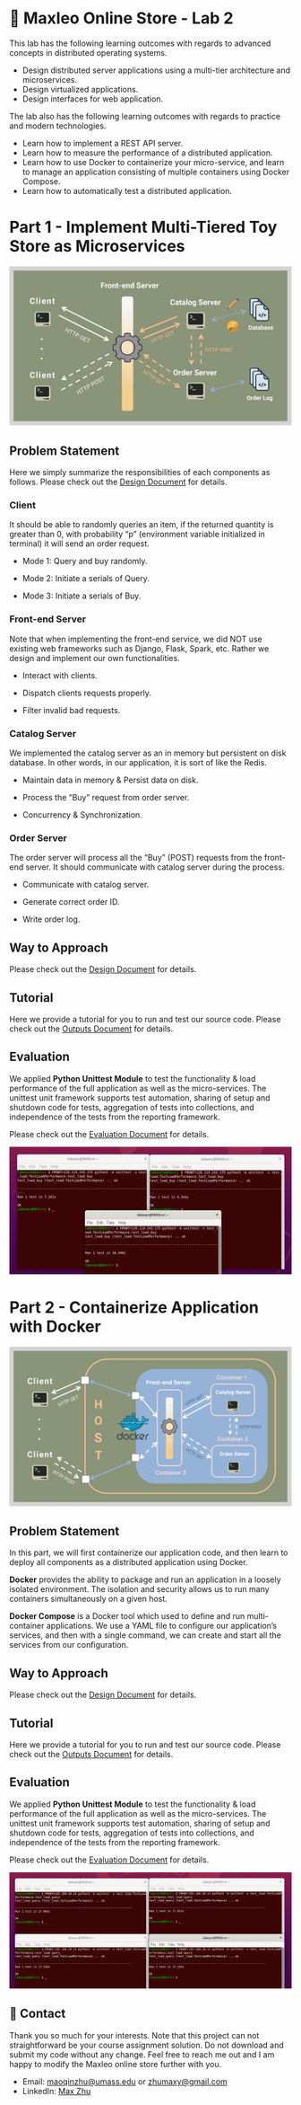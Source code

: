 # :elephant: Maxleo Online Store - Lab 2



This lab has the following learning outcomes with regards to advanced concepts in distributed operating systems.
* Design distributed server applications using a multi-tier architecture and microservices.
* Design virtualized applications.
* Design interfaces for web application.



The lab also has the following learning outcomes with regards to practice and modern technologies.
* Learn how to implement a REST API server.
* Learn how to measure the performance of a distributed application.
* Learn how to use Docker to containerize your micro-service, and learn to manage an application consisting
   of multiple containers using Docker Compose.
* Learn how to automatically test a distributed application.



# Part 1 - Implement Multi-Tiered Toy Store as Microservices



![part1](https://github.com/MaxyZhu75/Maxleo-Online-Store/blob/main/Lab2/summary/figures/part1/part1.jpg)



## Problem Statement



Here we simply summarize the responsibilities of each components as follows. Please check out the [Design Document](https://github.com/MaxyZhu75/Maxleo-Online-Store/blob/main/Lab2/summary/design/design%20document.pdf) for details.



### Client



It should be able to randomly queries an item, if the returned quantity is greater than 0, with probability “p” (environment variable initialized in terminal) it will send an order request.



* Mode 1: Query and buy randomly.



* Mode 2: Initiate a serials of Query.



* Mode 3: Initiate a serials of Buy.



### Front-end Server



Note that when implementing the front-end service, we did NOT use existing web frameworks such as Django, Flask, Spark, etc. Rather we design and implement our own functionalities.



* Interact with clients.



* Dispatch clients requests properly.



* Filter invalid bad requests.



### Catalog Server



We implemented the catalog server as an in memory but persistent on disk database. In other words, in our application, it is sort of like the Redis.



* Maintain data in memory & Persist data on disk.



* Process the “Buy” request from order server.



* Concurrency & Synchronization.



### Order Server



The order server will process all the “Buy” (POST) requests from the front-end server. It should communicate with catalog server during the process.



* Communicate with catalog server.



* Generate correct order ID.



* Write order log.



## Way to Approach



Please check out the [Design Document](https://github.com/MaxyZhu75/Maxleo-Online-Store/blob/main/Lab2/summary/design/design%20document.pdf) for details.



## Tutorial



Here we provide a tutorial for you to run and test our source code. Please check out the [Outputs Document](https://github.com/MaxyZhu75/Maxleo-Online-Store/blob/main/Lab2/summary/outputs/output.pdf) for details.



## Evaluation



We applied **Python Unittest Module** to test the functionality & load performance of the full application as well as the micro-services. The unittest unit framework supports test automation, sharing of setup and shutdown code for tests, aggregation of tests into collections, and independence of the tests from the reporting framework.



Please check out the [Evaluation Document](https://github.com/MaxyZhu75/Maxleo-Online-Store/blob/main/Lab2/summary/evaluation/evaluation%20document.pdf) for details.



![evaluation](https://github.com/MaxyZhu75/Maxleo-Online-Store/blob/main/Lab2/summary/figures/part1/load2.png)




# Part 2 - Containerize Application with Docker



![part2](https://github.com/MaxyZhu75/Maxleo-Online-Store/blob/main/Lab2/summary/figures/part2/part2.jpg)



## Problem Statement



In this part, we will first containerize our application code, and then learn to deploy all components as a distributed application using Docker.



**Docker** provides the ability to package and run an application in a loosely isolated environment. The isolation and security allows us to run many containers simultaneously on a given host.



**Docker Compose** is a Docker tool which used to define and run multi-container applications. We use a YAML file to configure our application’s services, and then with a single command, we can create and start all the services from our configuration.



## Way to Approach
Please check out the [Design Document](https://github.com/MaxyZhu75/Maxleo-Online-Store/blob/main/Lab2/summary/design/design%20document.pdf) for details.



## Tutorial
Here we provide a tutorial for you to run and test our source code. Please check out the [Outputs Document](https://github.com/MaxyZhu75/Maxleo-Online-Store/blob/main/Lab2/summary/outputs/output.pdf) for details.



## Evaluation



We applied **Python Unittest Module** to test the functionality & load performance of the full application as well as the micro-services. The unittest unit framework supports test automation, sharing of setup and shutdown code for tests, aggregation of tests into collections, and independence of the tests from the reporting framework.



Please check out the [Evaluation Document](https://github.com/MaxyZhu75/Maxleo-Online-Store/blob/main/Lab2/summary/evaluation/evaluation%20document.pdf) for details.



![evaluation](https://github.com/MaxyZhu75/Maxleo-Online-Store/blob/main/Lab2/summary/figures/part2/load2.png)



## :calling: Contact
Thank you so much for your interests. Note that this project can not straightforward be your course assignment solution. Do not download and submit my code without any change. Feel free to reach me out and I am happy to modify the Maxleo online store further with you.
* Email: maoqinzhu@umass.edu or zhumaxy@gmail.com
* LinkedIn: [Max Zhu](https://www.linkedin.com/in/maoqin-zhu/)
